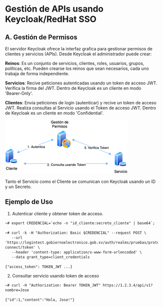 

# Gestión de APIs usando Keycloak/RedHat SSO


## A. Gestión de Permisos

El servidor Keycloak ofrece la interfaz grafica para gestionar permisos de clientes y servicios (APIs). Desde Keycloak el administrador puede crear: 

**Reinos**: 
Es un conjunto de servicios, clientes, roles, usuarios, grupos, políticas, etc. Pueden crearse los reinos que sean necesarios, cada uno trabaja de forma independiente.

**Servicios**: Recive peticiones autenticadas usando un token de acceso JWT. Verifica la firma del JWT. Dentro de Keycloak es un cliente en modo 'Bearer-Only'.

**Clientes**: Envia peticiones de login (autenticar) y recive un token de acceso JWT. Realiza consultas al Servicio usando el Token  de acceso JWT. Dentro de Keycloak es un cliente en modo 'Confidential'.

![imagen](keycloak-jwt.png)

Tanto el Servicio como el Cliente se comunican con Keycloak usando un ID y un Secreto. 



## Ejemplo de Uso

1. Autenticar cliente y obtener token de acceso.
```
~# export CREDENCIAL=`echo -n "id_cliente:secreto_cliente" | base64`;

~# curl -k -H "Authorization: Basic $CREDENCIAL" --request POST \
   --url 'https://logintest.gobiernoelectronico.gob.sv/auth/realms/pruebas/protocol/openid-connect/token' \
   --header 'content-type: application/x-www-form-urlencoded' \
   --data grant_type=client_credentials

{"access_token": TOKEN_JWT ...}

```
2. Consultar servicio usando token de acceso

```
~# curl -H "Authorization: Bearer TOKEN_JWT" https://1.2.3.4/api/v1?nombre=Jose

{"id":1,"content":"Hola, Jose!"}
```



